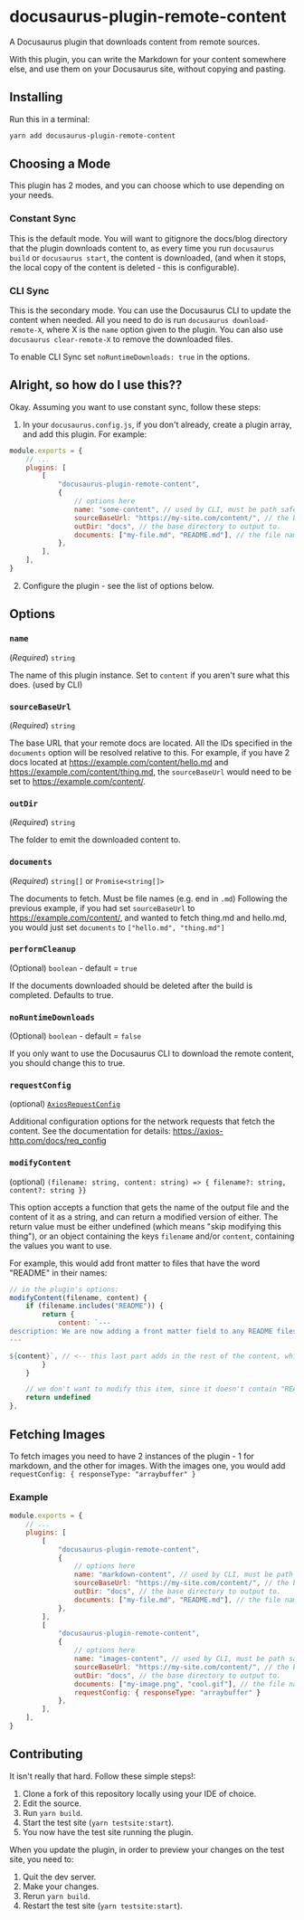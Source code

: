# docusaurus-plugin-remote-content

A Docusaurus plugin that downloads content from remote sources.

With this plugin, you can write the Markdown for your content somewhere else, and use them on your Docusaurus site, without copying and pasting.

## Installing

Run this in a terminal:

```bash
yarn add docusaurus-plugin-remote-content
```

## Choosing a Mode

This plugin has 2 modes, and you can choose which to use depending on your needs.

### Constant Sync

This is the default mode.
You will want to gitignore the docs/blog directory that the plugin downloads content to,
as every time you run `docusaurus build` or `docusaurus start`, the content is downloaded,
(and when it stops, the local copy of the content is deleted - this is configurable).

### CLI Sync

This is the secondary mode. You can use the Docusaurus CLI to update the content when needed.
All you need to do is run `docusaurus download-remote-X`, where X is the `name` option given to the plugin.
You can also use `docusaurus clear-remote-X` to remove the downloaded files.

To enable CLI Sync set `noRuntimeDownloads: true` in the options.

## Alright, so how do I use this??

Okay. Assuming you want to use constant sync, follow these steps:

1. In your `docusaurus.config.js`, if you don't already, create a plugin array, and add this plugin. For example:

```javascript
module.exports = {
    // ...
    plugins: [
        [
            "docusaurus-plugin-remote-content",
            {
                // options here
                name: "some-content", // used by CLI, must be path safe
                sourceBaseUrl: "https://my-site.com/content/", // the base url for the markdown (gets prepended to all of the documents when fetching)
                outDir: "docs", // the base directory to output to.
                documents: ["my-file.md", "README.md"], // the file names to download
            },
        ],
    ],
}
```

2. Configure the plugin - see the list of options below.

## Options

### `name`

(_Required_) `string`

The name of this plugin instance. Set to `content` if you aren't sure what this does. (used by CLI)

### `sourceBaseUrl`

(_Required_) `string`

The base URL that your remote docs are located.
All the IDs specified in the `documents` option will be resolved relative to this.
For example, if you have 2 docs located at https://example.com/content/hello.md and https://example.com/content/thing.md,
the `sourceBaseUrl` would need to be set to https://example.com/content/.

### `outDir`

(_Required_) `string`

The folder to emit the downloaded content to.

### `documents`

(_Required_) `string[]` or `Promise<string[]>`

The documents to fetch. Must be file names (e.g. end in `.md`)
Following the previous example, if you had set `sourceBaseUrl` to https://example.com/content/,
and wanted to fetch thing.md and hello.md, you would just set `documents` to `["hello.md", "thing.md"]`

### `performCleanup`

(Optional) `boolean` - default = `true`

If the documents downloaded should be deleted after the build is completed. Defaults to true.

### `noRuntimeDownloads`

(Optional) `boolean` - default = `false`

If you only want to use the Docusaurus CLI to download the remote content, you should change this to true.

### `requestConfig`

(optional) [`AxiosRequestConfig`](https://axios-http.com/docs/req_config)

Additional configuration options for the network requests that fetch the content.
See the documentation for details: https://axios-http.com/docs/req_config

### `modifyContent`

(optional) `(filename: string, content: string) => { filename?: string, content?: string }}`

This option accepts a function that gets the name of the output file and the content of it as a string,
and can return a modified version of either. The return value must be either undefined (which means "skip modifying this thing"),
or an object containing the keys `filename` and/or `content`, containing the values you want to use.

For example, this would add front matter to files that have the word "README" in their names:

```js
// in the plugin's options:
modifyContent(filename, content) {
    if (filename.includes("README")) {
        return {
            content: `---
description: We are now adding a front matter field to any README files!
---

${content}`, // <-- this last part adds in the rest of the content, which would otherwise be discarded
        }
    }

    // we don't want to modify this item, since it doesn't contain "README" in the name
    return undefined
},
```

## Fetching Images
To fetch images you need to have 2 instances of the plugin - 1 for markdown, and the other for images. With the images one, you would add `requestConfig: { responseType: "arraybuffer" }`

### Example
```javascript
module.exports = {
    // ...
    plugins: [
        [
            "docusaurus-plugin-remote-content",
            {
                // options here
                name: "markdown-content", // used by CLI, must be path safe
                sourceBaseUrl: "https://my-site.com/content/", // the base url for the markdown (gets prepended to all of the documents when fetching)
                outDir: "docs", // the base directory to output to.
                documents: ["my-file.md", "README.md"], // the file names to download
            },
        ],
        [
            "docusaurus-plugin-remote-content",
            {
                // options here
                name: "images-content", // used by CLI, must be path safe
                sourceBaseUrl: "https://my-site.com/content/", // the base url for the markdown (gets prepended to all of the documents when fetching)
                outDir: "docs", // the base directory to output to.
                documents: ["my-image.png", "cool.gif"], // the file names to download
                requestConfig: { responseType: "arraybuffer" }
            },
        ],
    ],
}
```


## Contributing

It isn't really that hard. Follow these simple steps!:

1. Clone a fork of this repository locally using your IDE of choice.
2. Edit the source.
3. Run `yarn build`.
4. Start the test site (`yarn testsite:start`).
5. You now have the test site running the plugin.

When you update the plugin, in order to preview your changes on the test site, you need to:

1. Quit the dev server.
2. Make your changes.
3. Rerun `yarn build`.
4. Restart the test site (`yarn testsite:start`).
